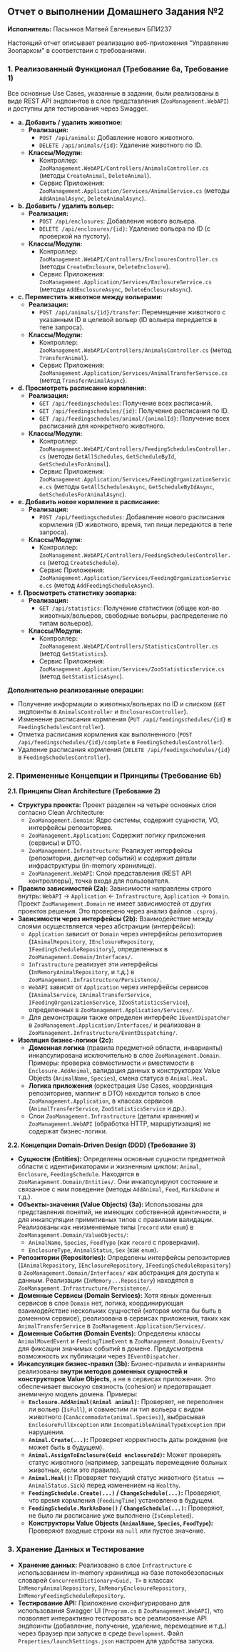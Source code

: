 ## Отчет о выполнении Домашнего Задания №2

**Исполнитель:** Пасынков Матвей Евгеньевич БПИ237

Настоящий отчет описывает реализацию веб-приложения "Управление Зоопарком" в соответствии с требованиями.

### 1. Реализованный Функционал (Требование 6a, Требование 1)

Все основные Use Cases, указанные в задании, были реализованы в виде REST API эндпоинтов в слое представления (`ZooManagement.WebAPI`) и доступны для тестирования через Swagger.

*   **a. Добавить / удалить животное:**
    *   **Реализация:**
        *   `POST /api/animals`: Добавление нового животного.
        *   `DELETE /api/animals/{id}`: Удаление животного по ID.
    *   **Классы/Модули:**
        *   Контроллер: `ZooManagement.WebAPI/Controllers/AnimalsController.cs` (методы `CreateAnimal`, `DeleteAnimal`).
        *   Сервис Приложения: `ZooManagement.Application/Services/AnimalService.cs` (методы `AddAnimalAsync`, `DeleteAnimalAsync`).
*   **b. Добавить / удалить вольер:**
    *   **Реализация:**
        *   `POST /api/enclosures`: Добавление нового вольера.
        *   `DELETE /api/enclosures/{id}`: Удаление вольера по ID (с проверкой на пустоту).
    *   **Классы/Модули:**
        *   Контроллер: `ZooManagement.WebAPI/Controllers/EnclosuresController.cs` (методы `CreateEnclosure`, `DeleteEnclosure`).
        *   Сервис Приложения: `ZooManagement.Application/Services/EnclosureService.cs` (методы `AddEnclosureAsync`, `DeleteEnclosureAsync`).
*   **c. Переместить животное между вольерами:**
    *   **Реализация:**
        *   `POST /api/animals/{id}/transfer`: Перемещение животного с указанным ID в целевой вольер (ID вольера передается в теле запроса).
    *   **Классы/Модули:**
        *   Контроллер: `ZooManagement.WebAPI/Controllers/AnimalsController.cs` (метод `TransferAnimal`).
        *   Сервис Приложения: `ZooManagement.Application/Services/AnimalTransferService.cs` (метод `TransferAnimalAsync`).
*   **d. Просмотреть расписание кормления:**
    *   **Реализация:**
        *   `GET /api/feedingschedules`: Получение всех расписаний.
        *   `GET /api/feedingschedules/{id}`: Получение расписания по ID.
        *   `GET /api/feedingschedules/animal/{animalId}`: Получение всех расписаний для конкретного животного.
    *   **Классы/Модули:**
        *   Контроллер: `ZooManagement.WebAPI/Controllers/FeedingSchedulesController.cs` (методы `GetAllSchedules`, `GetScheduleById`, `GetSchedulesForAnimal`).
        *   Сервис Приложения: `ZooManagement.Application/Services/FeedingOrganizationService.cs` (методы `GetAllSchedulesAsync`, `GetScheduleByIdAsync`, `GetSchedulesForAnimalAsync`).
*   **e. Добавить новое кормление в расписание:**
    *   **Реализация:**
        *   `POST /api/feedingschedules`: Добавление нового расписания кормления (ID животного, время, тип пищи передаются в теле запроса).
    *   **Классы/Модули:**
        *   Контроллер: `ZooManagement.WebAPI/Controllers/FeedingSchedulesController.cs` (метод `CreateSchedule`).
        *   Сервис Приложения: `ZooManagement.Application/Services/FeedingOrganizationService.cs` (метод `AddFeedingScheduleAsync`).
*   **f. Просмотреть статистику зоопарка:**
    *   **Реализация:**
        *   `GET /api/statistics`: Получение статистики (общее кол-во животных/вольеров, свободные вольеры, распределение по типам вольеров).
    *   **Классы/Модули:**
        *   Контроллер: `ZooManagement.WebAPI/Controllers/StatisticsController.cs` (метод `GetStatistics`).
        *   Сервис Приложения: `ZooManagement.Application/Services/ZooStatisticsService.cs` (метод `GetStatisticsAsync`).

**Дополнительно реализованные операции:**

*   Получение информации о животных/вольерах по ID и списком (`GET` эндпоинты в `AnimalsController` и `EnclosuresController`).
*   Изменение расписания кормления (`PUT /api/feedingschedules/{id}` в `FeedingSchedulesController`).
*   Отметка расписания кормления как выполненного (`POST /api/feedingschedules/{id}/complete` в `FeedingSchedulesController`).
*   Удаление расписания кормления (`DELETE /api/feedingschedules/{id}` в `FeedingSchedulesController`).

### 2. Примененные Концепции и Принципы (Требование 6b)

**2.1. Принципы Clean Architecture (Требование 2)**

*   **Структура проекта:** Проект разделен на четыре основных слоя согласно Clean Architecture:
    *   `ZooManagement.Domain`: Ядро системы, содержит сущности, VO, интерфейсы репозиториев.
    *   `ZooManagement.Application`: Содержит логику приложения (сервисы) и DTO.
    *   `ZooManagement.Infrastructure`: Реализует интерфейсы (репозитории, диспетчер событий) и содержит детали инфраструктуры (in-memory хранилище).
    *   `ZooManagement.WebAPI`: Слой представления (REST API контроллеры), точка входа для пользователя.
*   **Правило зависимостей (2a):** Зависимости направлены строго внутрь: `WebAPI` -> `Application` <- `Infrastructure`, `Application` -> `Domain`. Проект `ZooManagement.Domain` не имеет зависимостей от других проектов решения. Это проверено через анализ файлов `.csproj`.
*   **Зависимости через интерфейсы (2b):** Взаимодействие между слоями осуществляется через абстракции (интерфейсы):
    *   `Application` зависит от `Domain` через интерфейсы репозиториев (`IAnimalRepository`, `IEnclosureRepository`, `IFeedingScheduleRepository`), определенных в `ZooManagement.Domain/Interfaces/`.
    *   `Infrastructure` реализует эти интерфейсы (`InMemoryAnimalRepository`, и т.д.) в `ZooManagement.Infrastructure/Persistence/`.
    *   `WebAPI` зависит от `Application` через интерфейсы сервисов (`IAnimalService`, `IAnimalTransferService`, `IFeedingOrganizationService`, `IZooStatisticsService`), определенных в `ZooManagement.Application/Services/`.
    *   Для демонстрации также определен интерфейс `IEventDispatcher` в `ZooManagement.Application/Interfaces/` и реализован в `ZooManagement.Infrastructure/EventDispatching/`.
*   **Изоляция бизнес-логики (2c):**
    *   **Доменная логика** (правила предметной области, инварианты) инкапсулирована исключительно в слое `ZooManagement.Domain`. Примеры: проверка совместимости и вместимости в `Enclosure.AddAnimal`, валидация данных в конструкторах Value Objects (`AnimalName`, `Species`), смена статуса в `Animal.Heal`.
    *   **Логика приложения** (оркестрация Use Cases, координация репозиториев, маппинг в DTO) находится только в слое `ZooManagement.Application`, в классах сервисов (`AnimalTransferService`, `ZooStatisticsService` и др.).
    *   Слои `ZooManagement.Infrastructure` (детали хранения) и `ZooManagement.WebAPI` (обработка HTTP, маршрутизация) не содержат бизнес-логики.

**2.2. Концепции Domain-Driven Design (DDD) (Требование 3)**

*   **Сущности (Entities):** Определены основные сущности предметной области с идентификаторами и жизненным циклом: `Animal`, `Enclosure`, `FeedingSchedule`. Находятся в `ZooManagement.Domain/Entities/`. Они инкапсулируют состояние и связанное с ним поведение (методы `AddAnimal`, `Feed`, `MarkAsDone` и т.д.).
*   **Объекты-значения (Value Objects) (3a):** Использованы для представления понятий, не имеющих собственной идентичности, и для инкапсуляции примитивных типов с правилами валидации. Реализованы как неизменяемые типы (`record` или `enum`) в `ZooManagement.Domain/ValueObjects/`:
    *   `AnimalName`, `Species`, `FoodType` (как `record` с проверками).
    *   `EnclosureType`, `AnimalStatus`, `Sex` (как `enum`).
*   **Репозитории (Repositories):** Определены интерфейсы репозиториев (`IAnimalRepository`, `IEnclosureRepository`, `IFeedingScheduleRepository`) в `ZooManagement.Domain/Interfaces/` как абстракция для доступа к данным. Реализации (`InMemory...Repository`) находятся в `ZooManagement.Infrastructure/Persistence/`.
*   **Доменные Сервисы (Domain Services):** Хотя явных доменных сервисов в слое `Domain` нет, логика, координирующая взаимодействие нескольких сущностей (которая могла бы быть в доменном сервисе), реализована в сервисах приложения, таких как `AnimalTransferService` в `ZooManagement.Application/Services/`.
*   **Доменные События (Domain Events):** Определены классы `AnimalMovedEvent` и `FeedingTimeEvent` в `ZooManagement.Domain/Events/` для фиксации значимых событий в домене. Предусмотрена возможность их публикации через `IEventDispatcher`.
*   **Инкапсуляция бизнес-правил (3b):** Бизнес-правила и инварианты реализованы **внутри методов доменных сущностей и конструкторов Value Objects**, а не в сервисах приложения. Это обеспечивает высокую связность (cohesion) и предотвращает анемичную модель домена. Примеры:
    *   **`Enclosure.AddAnimal(Animal animal)`:** Проверяет, не переполнен ли вольер (`IsFull`), и совместим ли тип вольера с видом животного (`CanAccommodate(animal.Species)`), выбрасывая `EnclosureFullException` или `IncompatibleAnimalTypeException` при нарушении.
    *   **`Animal.Create(...)`:** Проверяет корректность даты рождения (не может быть в будущем).
    *   **`Animal.AssignToEnclosure(Guid enclosureId)`:** Может проверять статус животного (например, запрещать перемещение больных животных, если это правило).
    *   **`Animal.Heal()`:** Проверяет текущий статус животного (`Status == AnimalStatus.Sick`) перед изменением на `Healthy`.
    *   **`FeedingSchedule.Create(...)` / `ChangeSchedule(...)`:** Проверяют, что время кормления (`FeedingTime`) установлено в будущем.
    *   **`FeedingSchedule.MarkAsDone()` / `ChangeSchedule(...)`:** Проверяют, не было ли расписание уже выполнено (`IsCompleted`).
    *   **Конструкторы Value Objects (`AnimalName`, `Species`, `FoodType`):** Проверяют входные строки на `null` или пустое значение.

### 3. Хранение Данных и Тестирование

*   **Хранение данных:** Реализовано в слое `Infrastructure` с использованием in-memory хранилища на базе потокобезопасных словарей `ConcurrentDictionary<Guid, T>` в классах `InMemoryAnimalRepository`, `InMemoryEnclosureRepository`, `InMemoryFeedingScheduleRepository`.
*   **Тестирование API:** Приложение сконфигурировано для использования Swagger UI (`Program.cs` в `ZooManagement.WebAPI`), что позволяет интерактивно тестировать все реализованные API эндпоинты (добавление, получение, удаление, перемещение и т.д.) через браузер при запуске в среде `Development`. Файл `Properties/launchSettings.json` настроен для удобства запуска.